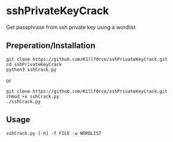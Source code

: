 # sshPrivateKeyCrack
Get passphrase from ssh private key using a wordlist
## Preperation/Installation
```
git clone https://github.com/K1llf0rce/sshPrivateKeyCrack.git
cd sshPrivateKeyCrack
python3 sshCrack.py
```
or
```
git clone https://github.com/K1llf0rce/sshPrivateKeyCrack.git
chmod +x sshCrack.py
./sshCrack.py
```
## Usage
```
sshCrack.py [-h] -f FILE -w WORDLIST
```